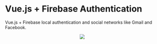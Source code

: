 # Vue.js + Firebase Authentication

Vue.js + Firebase local authentication and social networks like Gmail and Facebook.

<p align="center">
<img src="https://i.ytimg.com/vi/MoBYBc1dkhE/maxresdefault.jpg">
</p>
